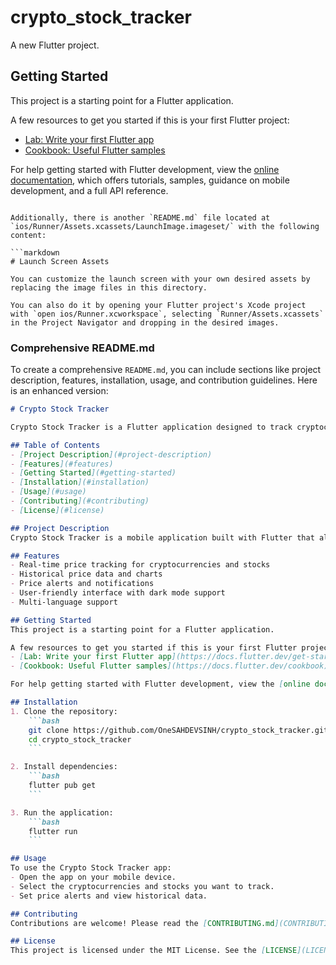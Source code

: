 # crypto_stock_tracker

A new Flutter project.

## Getting Started

This project is a starting point for a Flutter application.

A few resources to get you started if this is your first Flutter project:

- [Lab: Write your first Flutter app](https://docs.flutter.dev/get-started/codelab)
- [Cookbook: Useful Flutter samples](https://docs.flutter.dev/cookbook)

For help getting started with Flutter development, view the
[online documentation](https://docs.flutter.dev/), which offers tutorials,
samples, guidance on mobile development, and a full API reference.
```

Additionally, there is another `README.md` file located at `ios/Runner/Assets.xcassets/LaunchImage.imageset/` with the following content:

```markdown
# Launch Screen Assets

You can customize the launch screen with your own desired assets by replacing the image files in this directory.

You can also do it by opening your Flutter project's Xcode project with `open ios/Runner.xcworkspace`, selecting `Runner/Assets.xcassets` in the Project Navigator and dropping in the desired images.
```

### Comprehensive README.md

To create a comprehensive `README.md`, you can include sections like project description, features, installation, usage, and contribution guidelines. Here is an enhanced version:

```markdown
# Crypto Stock Tracker

Crypto Stock Tracker is a Flutter application designed to track cryptocurrency and stock prices in real-time.

## Table of Contents
- [Project Description](#project-description)
- [Features](#features)
- [Getting Started](#getting-started)
- [Installation](#installation)
- [Usage](#usage)
- [Contributing](#contributing)
- [License](#license)

## Project Description
Crypto Stock Tracker is a mobile application built with Flutter that allows users to monitor and track the prices of various cryptocurrencies and stocks. It provides real-time updates, historical data, and price alerts to help users stay informed about market trends.

## Features
- Real-time price tracking for cryptocurrencies and stocks
- Historical price data and charts
- Price alerts and notifications
- User-friendly interface with dark mode support
- Multi-language support

## Getting Started
This project is a starting point for a Flutter application.

A few resources to get you started if this is your first Flutter project:
- [Lab: Write your first Flutter app](https://docs.flutter.dev/get-started/codelab)
- [Cookbook: Useful Flutter samples](https://docs.flutter.dev/cookbook)

For help getting started with Flutter development, view the [online documentation](https://docs.flutter.dev/), which offers tutorials, samples, guidance on mobile development, and a full API reference.

## Installation
1. Clone the repository:
    ```bash
    git clone https://github.com/OneSAHDEVSINH/crypto_stock_tracker.git
    cd crypto_stock_tracker
    ```

2. Install dependencies:
    ```bash
    flutter pub get
    ```

3. Run the application:
    ```bash
    flutter run
    ```

## Usage
To use the Crypto Stock Tracker app:
- Open the app on your mobile device.
- Select the cryptocurrencies and stocks you want to track.
- Set price alerts and view historical data.

## Contributing
Contributions are welcome! Please read the [CONTRIBUTING.md](CONTRIBUTING.md) for guidelines on how to contribute to this project.

## License
This project is licensed under the MIT License. See the [LICENSE](LICENSE) file for details.
